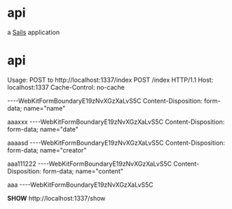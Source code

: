 # api

a [Sails](http://sailsjs.org) application
# api

Usage: POST to http://localhost:1337/index
POST /index HTTP/1.1
Host: localhost:1337
Cache-Control: no-cache

----WebKitFormBoundaryE19zNvXGzXaLvS5C
Content-Disposition: form-data; name="name"

aaaxxx
----WebKitFormBoundaryE19zNvXGzXaLvS5C
Content-Disposition: form-data; name="date"

aaaasd
----WebKitFormBoundaryE19zNvXGzXaLvS5C
Content-Disposition: form-data; name="creator"

aaa111222
----WebKitFormBoundaryE19zNvXGzXaLvS5C
Content-Disposition: form-data; name="content"

aaa
----WebKitFormBoundaryE19zNvXGzXaLvS5C


**SHOW**
http://localhost:1337/show

